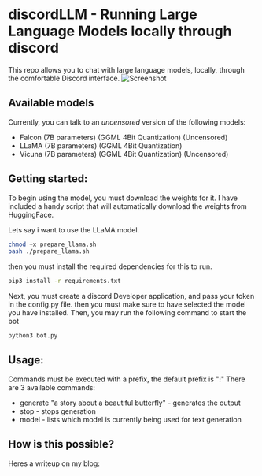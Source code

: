 # discordLLM - Running Large Language Models locally through discord
This repo allows you to chat with large language models, locally,
through the comfortable Discord interface.
![Screenshot](https://cdn.discordapp.com/attachments/873898434950746145/1122165476571742228/image.png)

## Available models
Currently, you can talk to an *uncensored* version of the following models:

- Falcon (7B parameters) (GGML 4Bit Quantization) (Uncensored)
- LLaMA (7B parameters) (GGML 4Bit Quantization)
- Vicuna (7B parameters) (GGML 4Bit Quantization) (Uncensored)

## Getting started:
To begin using the model, you must download the weights
for it. I have included a handy script that will automatically
download the weights from HuggingFace.

Lets say i want to use the LLaMA model.
```bash
chmod +x prepare_llama.sh
bash ./prepare_llama.sh
```
then you must install the required dependencies for this to run.
```bash
pip3 install -r requirements.txt
```
Next, you must create a discord Developer application, and pass
your token in the config.py file.
then you must make sure to have selected the model you have installed.
Then, you may run the following command to start the bot
```bash
python3 bot.py
```
## Usage:
Commands must be executed with a prefix, the default prefix is "!"
There are 3 available commands:
- generate "a story about a beautiful butterfly" - generates the output 
- stop - stops generation
- model - lists which model is currently being used for text generation

## How is this possible?
Heres a writeup on my blog:
